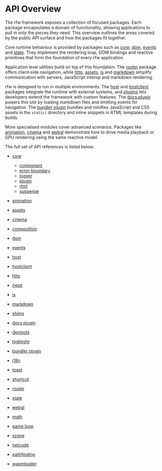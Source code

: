 # API Overview

The rfw framework exposes a collection of focused packages. Each package
encapsulates a domain of functionality, allowing applications to pull in
only the pieces they need. This overview outlines the areas covered by the
public API surface and how the packages fit together.

Core runtime behaviour is provided by packages such as
[core](core), [dom](dom), [events](events) and
[state](state). They implement the rendering loop, DOM bindings and
reactive primitives that form the foundation of every rfw application.

Application level utilities build on top of this foundation. The
[router](router) package offers client‑side navigation, while
[http](http), [assets](assets), [js](js) and [markdown](markdown) simplify
communication with servers, JavaScript interop and markdown rendering.

rfw is designed to run in multiple environments. The [host](host) and
[hostclient](hostclient) packages integrate the runtime with external
systems, and [plugins](core/plugin) lets developers extend the framework
with custom features. The [docs plugin](docs-plugin) powers this site
by loading markdown files and emitting events for navigation. The
[bundler plugin](bundler-plugin) bundles and minifies JavaScript and
CSS assets in the `static/` directory and inline snippets in RTML
templates during builds.

More specialised modules cover advanced scenarios. Packages like
[animation](animation), [cinema](cinema) and
[webgl](webgl) demonstrate how to drive media playback or GPU
rendering using the same reactive model.

The full set of API references is listed below:

- [core](core)
  - [component](core/component)
  - [error-boundary](core/error-boundary)
  - [logger](core/logger)
  - [plugin](core/plugin)
  - [rtml](core/rtml)
  - [suspense](core/suspense)

- [animation](animation)
- [assets](assets)
- [cinema](cinema)
- [composition](composition)
- [dom](dom)
- [events](events)
- [host](host)
- [hostclient](hostclient)
- [http](http)
- [input](input)
- [js](js)
- [markdown](markdown)
- [shims](shims)
- [docs plugin](docs-plugin)
- [devtools](devtools)
- [highlight](highlight)
- [bundler plugin](bundler-plugin)
- [i18n](i18n)
- [toast](toast)
- [shortcut](shortcut)
- [router](router)
- [state](state)
- [webgl](webgl)
- [math](math)
- [game loop](game-loop)
- [scene](scene)
- [netcode](netcode)
- [pathfinding](pathfinding)
- [wasmloader](wasmloader)
